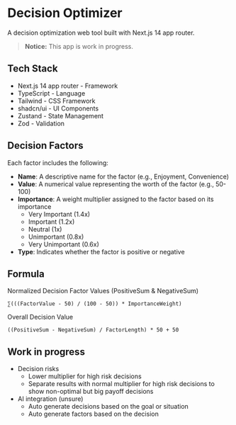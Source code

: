 # Decision Optimizer

A decision optimization web tool built with Next.js 14 app router.

> **Notice:** This app is work in progress.

## Tech Stack

- Next.js 14 app router - Framework
- TypeScript - Language
- Tailwind - CSS Framework
- shadcn/ui - UI Components
- Zustand - State Management
- Zod - Validation

## Decision Factors

Each factor includes the following:
- **Name**: A descriptive name for the factor (e.g., Enjoyment, Convenience)
- **Value**: A numerical value representing the worth of the factor (e.g., 50-100)
- **Importance**: A weight multiplier assigned to the factor based on its importance
  - Very Important (1.4x)
  - Important (1.2x)
  - Neutral (1x)
  - Unimportant (0.8x)
  - Very Unimportant (0.6x)
- **Type**: Indicates whether the factor is positive or negative

## Formula

Normalized Decision Factor Values (PositiveSum & NegativeSum)

```
∑(((FactorValue - 50) / (100 - 50)) * ImportanceWeight)
```

Overall Decision Value

```
((PositiveSum - NegativeSum) / FactorLength) * 50 + 50
```

## Work in progress

- Decision risks
  - Lower multiplier for high risk decisions
  - Separate results with normal multiplier for high risk decisions to show non-optimal but big payoff decisions
- AI integration (unsure)
  - Auto generate decisions based on the goal or situation
  - Auto generate factors based on the decision